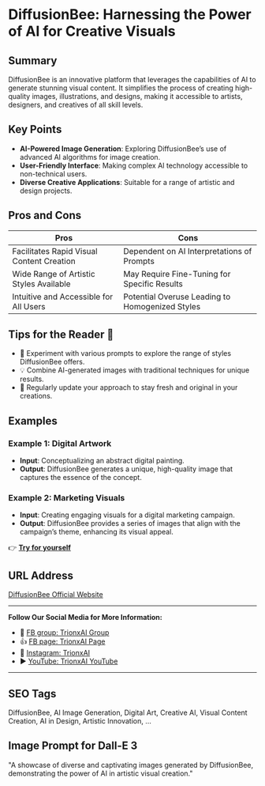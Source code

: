 # DiffusionBee: Harnessing the Power of AI for Creative Visuals

## Summary
DiffusionBee is an innovative platform that leverages the capabilities of AI to generate stunning visual content. It simplifies the process of creating high-quality images, illustrations, and designs, making it accessible to artists, designers, and creatives of all skill levels.

## Key Points
- **AI-Powered Image Generation**: Exploring DiffusionBee’s use of advanced AI algorithms for image creation.
- **User-Friendly Interface**: Making complex AI technology accessible to non-technical users.
- **Diverse Creative Applications**: Suitable for a range of artistic and design projects.

## Pros and Cons
| Pros                                   | Cons                                     |
|----------------------------------------|------------------------------------------|
| Facilitates Rapid Visual Content Creation | Dependent on AI Interpretations of Prompts |
| Wide Range of Artistic Styles Available | May Require Fine-Tuning for Specific Results |
| Intuitive and Accessible for All Users  | Potential Overuse Leading to Homogenized Styles |

## Tips for the Reader 🎨
- 🌟 Experiment with various prompts to explore the range of styles DiffusionBee offers.
- 💡 Combine AI-generated images with traditional techniques for unique results.
- 🔄 Regularly update your approach to stay fresh and original in your creations.

## Examples
### Example 1: Digital Artwork
- **Input**: Conceptualizing an abstract digital painting.
- **Output**: DiffusionBee generates a unique, high-quality image that captures the essence of the concept.

### Example 2: Marketing Visuals
- **Input**: Creating engaging visuals for a digital marketing campaign.
- **Output**: DiffusionBee provides a series of images that align with the campaign’s theme, enhancing its visual appeal.

👉 <a href="https://diffusionbee.com/" target="_blank">**Try for yourself**</a>

## URL Address
<a href="https://diffusionbee.com/" target="_blank">DiffusionBee Official Website</a>

---

**Follow Our Social Media for More Information:**
- 📘 <a href="https://www.facebook.com/groups/trionxai" target="_blank">FB group: TrionxAI Group</a>
- 👍 <a href="https://www.facebook.com/ai.trionxai" target="_blank">FB page: TrionxAI Page</a>
- 📸 <a href="https://www.instagram.com/trionxai/" target="_blank">Instagram: TrionxAI</a>
- ▶️ <a href="https://www.youtube.com/@robotdocs/" target="_blank">YouTube: TrionxAI YouTube</a>

---

## SEO Tags
DiffusionBee, AI Image Generation, Digital Art, Creative AI, Visual Content Creation, AI in Design, Artistic Innovation, ...

## Image Prompt for Dall-E 3
"A showcase of diverse and captivating images generated by DiffusionBee, demonstrating the power of AI in artistic visual creation."